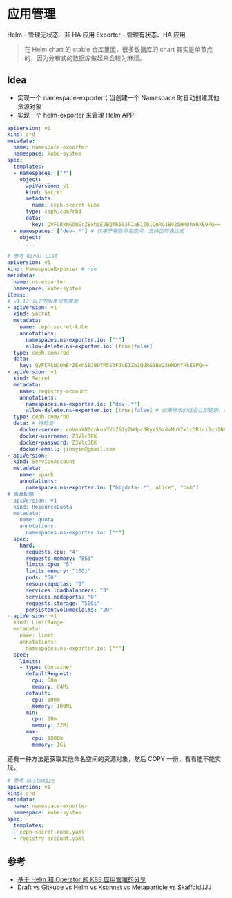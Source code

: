 # 应用管理

Helm - 管理无状态、非 HA 应用
Exporter - 管理有状态、HA 应用

> 在 Helm chart 的 stable 仓库里面，很多数据库的 chart 其实是单节点的，因为分布式的数据库做起来会较为麻烦。

## Idea

* 实现一个 namespace-exporter；当创建一个 Namespace 时自动创建其他资源对象
* 实现一个 helm-exporter 来管理 Helm APP

```yaml
apiVersion: v1
kind: crd
metadata:
  name: namespace-exporter
  namespace: kube-system
spec:
  templates:
  - namespaces: ["*"]
    object:
      apiVersion: v1
      kind: Secret
      metadata:
        name: ceph-secret-kube
      type: ceph.com/rbd
      data:
        key: QVFCRkNGOWErZExhSEJBQTR5S3FJaE1Zb1Q0RG1BV25HMDhYRkE9PQ==
  - namespaces: ["dev-.*"] # 作用于哪些命名空间，支持正则表达式
    object:
      ...
```

```yaml
# 参考 Kind: List
apiVersion: v1
kind: NamespaceExporter # nse
metadata:
  name: ns-exporter
  namespace: kube-system
items:
# v1.12 以下的版本可能需要
- apiVersion: v1
  kind: Secret
  metadata:
    name: ceph-secret-kube
    annotations:
      namespaces.ns-exporter.io: ["*"]
      allow-delete.ns-exporter.io: [true|false]
  type: ceph.com/rbd
  data:
    key: QVFCRkNGOWErZExhSEJBQTR5S3FJaE1Zb1Q0RG1BV25HMDhYRkE9PQ==
- apiVersion: v1
  kind: Secret
  metadata:
    name: registry-account
    annotations:
      namespaces.ns-exporter.io: ["dev-.*"]
      allow-delete.ns-exporter.io: [true|false] # 如果修改的话会立即更新，如果删除的话可以选择是否删除
  type: ceph.com/rbd
  data: # 待检查
    docker-server: cmVnaXN0cnkua3ViZS1yZWdpc3RyeS5zdmMuY2x1c3Rlci5sb2NhbAo=
    docker-username: Z3Vlc3QK
    docker-password: Z3Vlc3QK
    docker-email: jinsyin@gmail.com
- apiVersion:
  kind: ServiceAccount
  metadata:
    name: spark
    annotations:
      namespaces.ns-exporter.io: ["bigdata-.*", alice", "bob"]
# 资源配额
- apiVersion: v1
  kind: ResourceQuota
  metadata:
    name: quota
    annotations:
      namespaces.ns-exporter.io: ["*"]
  spec:
    hard:
      requests.cpu: "4"
      requests.memory: "8Gi"
      limits.cpu: "5"
      limits.memory: "10Gi"
      pods: "50"
      resourcequotas: "0"
      services.loadbalancers: "0"
      services.nodeports: "0"
      requests.storage: "50Gi"
      persistentvolumeclaims: "20"
- apiVersion: v1
  kind: LimitRange
  metadata:
    name: limit
    annotations:
      namespaces.ns-exporter.io: ["*"]
  spec:
    limits:
    - type: Container
      defaultRequest:
        cpu: 50m
        memory: 64Mi
      default:
        cpu: 100m
        memory: 100Mi
      min:
        cpu: 10m
        memory: 32Mi
      max:
        cpu: 1000m
        memory: 1Gi
```

还有一种方法是获取其他命名空间的资源对象，然后 COPY 一份，看看能不能实现。

```yaml
# 参考 kustomize
apiVersion: v1
kind: crd
metadata:
  name: namespace-exporter
  namespace: kube-system
spec:
  templates:
  - ceph-secret-kube.yaml
  - registry-account.yaml
```

## 参考

* [基于 Helm 和 Operator 的 K8S 应用管理的分享](http://blog.51cto.com/12462495/2084517)
* [Draft vs Gitkube vs Helm vs Ksonnet vs Metaparticle vs Skaffold](https://blog.fleeto.us/post/draft-vs-gitkube-vs-helm-vs-ksonnet-vs-metaparticle-vs-skaffold/)JJJ
